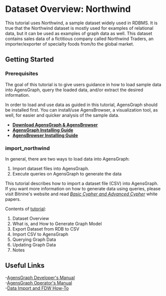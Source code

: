 # Dataset Overview: Northwind                            
This tutorial uses Northwind, a sample dataset widely used in RDBMS. It is true that the Northwind dataset is mostly used for examples of relational data, but it can be used as examples of graph data as well. This dataset contains sales data of a fictitious company called Northwind Traders, an importer/exporter of specialty foods from/to the global market. 

## Getting Started                                                 
### Prerequisites                   

The goal of this tutorial is to give users guidance in how to load sample data into AgensGraph, query the loaded data, and/or extract the desired information.

In order to load and use data as guided in this tutorial, AgensGraph should be installed first. You can install/use AgensBrowser, a visualization tool, as well, for easier and quicker analysis of the sample data. 

- [**Download AgensGraph & AgensBrowser**](http://bitnine.net/downloads/)
- [**AgensGraph Installing Guide**](https://github.com/bitnine-oss/agensgraph/blob/master/README.md)
- [**AgensBrowser Installing Guide**]()

### import_northwind                                   

In general, there are two ways to load data into AgensGraph:

1. Import dataset files into AgensGraph. 
2. Execute queries on AgensGraph to generate the data
 
This tutorial describes how to import a dataset file (CSV) into AgensGraph. If you want more information on how to generate data using queries, please visit Bitnine's website and read [*Basic Cypher and Advanced Cypher*](http://bitnine.net/learn/) white papers.

Contents of [tutorial]():

1. Dataset Overview
2. What is, and How to Generate Graph Model
3. Export Dataset from RDB to CSV
4. Import CSV to AgensGraph
5. Querying Graph Data
6. Updating Graph Data
7. Notes

## Useful Links
-[AgensGraph Developer's Manual](http://bitnine.net/documentations/developer-manual-ko.html)                          
-[AgensGraph Operator's Manual](http://bitnine.net/documentations/operation-manual-ko.html)                           
-[Data Import and FDW How-To](http://bitnine.net/documentations/quick-guide-1-3.html#graph-data-import)               
